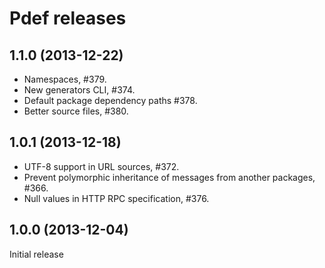 Pdef releases
=============

1.1.0 (2013-12-22)
------------------
- Namespaces, #379.
- New generators CLI, #374.
- Default package dependency paths #378.
- Better source files, #380.


1.0.1 (2013-12-18)
------------------
- UTF-8 support in URL sources, #372.
- Prevent polymorphic inheritance of messages from another packages, #366.
- Null values in HTTP RPC specification, #376.


1.0.0 (2013-12-04)
------------------
Initial release
